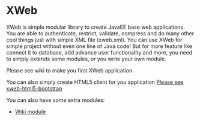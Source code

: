 # XWeb

XWeb is simple modular library to create JavaEE base web applications. You are able to authenticate, restrict, validate, compress and do many other cool things just with simple XML file (xweb.xml). You can use XWeb for simple project without even one line of Java code! But for more feature like connect it to database, add advance user functionality and more, you need to simply extends some modules, or you write your own module.

Please see wiki to make you first XWeb application.

You can also simply create HTML5 client for you application
[Please see xweb-html5-bootstrap](https://github.com/abdollahpour/xweb-html5-bootstrap)

You can also have some extra modules:
* [Wiki module](https://github.com/abdollahpour/xweb-wiki)
